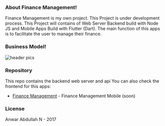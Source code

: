 ### About Finance Management!

Finance Management is my own project. This Project is under development process. This Project will contains of Web Server Backend build with Node JS and Mobile Apps Build with Flutter (Dart). The main function of this apps is to facilitate the user to manage their finance.

### Business Model!
![header pics](https://i.ibb.co/mFRswCQ/Screen-Shot-2019-01-29-at-11-02-05.png)

### Repository
This repo contains the backend web server and api
You can also check the frontend for this apps:
  * [Finance Management]() - Finance Management Mobile (soon)

### License
Anwar Abdullah N - 2017